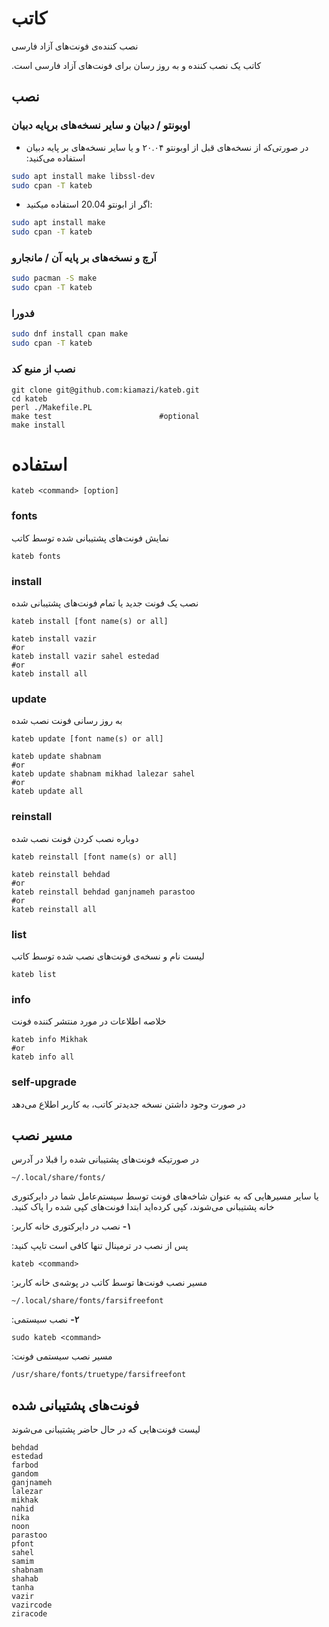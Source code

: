 # کاتب

نصب کننده‌ی فونت‌های آزاد فارسی

‫کاتب یک نصب کننده و به روز رسان برای فونت‌های آزاد فارسی است.

## نصب

### اوبونتو / دبیان و سایر نسخه‌های برپایه دبیان


- ‫در صورتی‌که از نسخه‌های قبل از اوبونتو ۲۰.۰۴ و یا سایر نسخه‌های بر پایه دبیان استفاده می‌کنید:

``` bash
sudo apt install make libssl-dev
sudo cpan -T kateb
```

- اگر از ابونتو 20.04 استفاده میکنید:

``` bash
sudo apt install make
sudo cpan -T kateb
```

### آرچ و نسخه‌های بر پایه‌ آن / مانجارو

``` bash
sudo pacman -S make
sudo cpan -T kateb
```

### فدورا

``` bash
sudo dnf install cpan make
sudo cpan -T kateb
```

### نصب از منبع کد

	git clone git@github.com:kiamazi/kateb.git
	cd kateb
	perl ./Makefile.PL
	make test                        #optional
	make install

# استفاده

	kateb <command> [option]

### fonts

نمایش فونت‌های پشتیبانی شده توسط کاتب

	kateb fonts


### install

نصب یک فونت جدید یا تمام فونت‌های پشتیبانی شده

	kateb install [font name(s) or all]

	kateb install vazir
	#or
	kateb install vazir sahel estedad
	#or
	kateb install all


### update

به روز رسانی فونت نصب شده

	kateb update [font name(s) or all]

	kateb update shabnam
	#or
	kateb update shabnam mikhad lalezar sahel
	#or
	kateb update all


### reinstall

دوباره نصب کردن فونت نصب شده

	kateb reinstall [font name(s) or all]

	kateb reinstall behdad
	#or
	kateb reinstall behdad ganjnameh parastoo
	#or
	kateb reinstall all


### list

لیست نام و نسخه‌ی فونت‌های نصب شده توسط کاتب

	kateb list


### info

خلاصه اطلاعات در مورد منتشر کننده فونت

	kateb info Mikhak
	#or
	kateb info all

### self-upgrade

‫در صورت وجود داشتن نسخه جدیدتر کاتب، به کاربر اطلاع می‌دهد

## مسیر نصب

در صورتیکه فونت‌های پشتیبانی شده را قبلا در آدرس

	~/.local/share/fonts/

‫یا سایر مسیرهایی که به عنوان شاخه‌های فونت توسط سیستم‌عامل شما در دایرکتوری خانه پشتیبانی می‌شوند، کپی کرده‌اید ابتدا فونت‌های کپی شده را پاک کنید.

‫**۱-** نصب در دایرکتوری خانه کاربر:

‫پس از نصب در ترمینال تنها کافی است تایپ کنید:

	kateb <command>

‫مسیر نصب فونت‌ها توسط کاتب در پوشه‌ی خانه کاربر:

	~/.local/share/fonts/farsifreefont

‫**۲-** نصب سیستمی:

	sudo kateb <command>

‫مسیر نصب سیستمی فونت:

	/usr/share/fonts/truetype/farsifreefont


## فونت‌های پشتیبانی شده

لیست فونت‌هایی که در حال حاضر پشتیبانی می‌شوند

	behdad
	estedad
	farbod
	gandom
	ganjnameh
	lalezar
	mikhak
	nahid
	nika
	noon
	parastoo
	pfont
	sahel
	samim
	shabnam
	shahab
	tanha
	vazir
	vazircode
	ziracode
